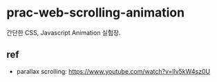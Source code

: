 # prac-web-scrolling-animation


간단한 CSS, Javascript Animation 실험장.



## ref
- parallax scrolling: https://www.youtube.com/watch?v=llv5kW4sz0U
